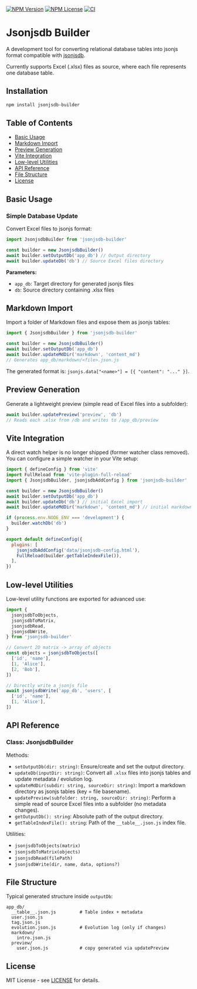 [![NPM Version](https://img.shields.io/npm/v/jsonjsdb-builder)](https://www.npmjs.com/package/jsonjsdb-builder)
[![NPM License](https://img.shields.io/npm/l/jsonjsdb-builder)](LICENSE)
[![CI](<https://github.com/bassim-matar/jsonjsdb/workflows/CI%20-%20Builder%20(jsonjsdb-builder)/badge.svg>)](https://github.com/bassim-matar/jsonjsdb/actions/workflows/ci-builder.yml)

# Jsonjsdb Builder

A development tool for converting relational database tables into jsonjs format compatible with [jsonjsdb](../jsonjsdb).

Currently supports Excel (.xlsx) files as source, where each file represents one database table.

## Installation

```bash
npm install jsonjsdb-builder
```

## Table of Contents

- [Basic Usage](#basic-usage)
- [Markdown Import](#markdown-import)
- [Preview Generation](#preview-generation)
- [Vite Integration](#vite-integration)
- [Low-level Utilities](#low-level-utilities)
- [API Reference](#api-reference)
- [File Structure](#file-structure)
- [License](#license)

## Basic Usage

### Simple Database Update

Convert Excel files to jsonjs format:

```js
import JsonjsdbBuilder from 'jsonjsdb-builder'

const builder = new JsonjsdbBuilder()
await builder.setOutputDb('app_db') // Output directory
await builder.updateDb('db') // Source Excel files directory
```

**Parameters:**

- `app_db`: Target directory for generated jsonjs files
- `db`: Source directory containing .xlsx files

## Markdown Import

Import a folder of Markdown files and expose them as jsonjs tables:

```js
import { JsonjsdbBuilder } from 'jsonjsdb-builder'

const builder = new JsonjsdbBuilder()
await builder.setOutputDb('app_db')
await builder.updateMdDir('markdown', 'content_md')
// Generates app_db/markdown/<file>.json.js
```

The generated format is: `jsonjs.data["<name>"] = [{ "content": "..." }]`.

## Preview Generation

Generate a lightweight preview (simple read of Excel files into a subfolder):

```js
await builder.updatePreview('preview', 'db')
// Reads each .xlsx from /db and writes to /app_db/preview
```

## Vite Integration

A direct watch helper is no longer shipped (former watcher class removed). You can configure a simple watcher in your Vite setup:

```js
import { defineConfig } from 'vite'
import FullReload from 'vite-plugin-full-reload'
import { JsonjsdbBuilder, jsonjsdbAddConfig } from 'jsonjsdb-builder'

const builder = new JsonjsdbBuilder()
await builder.setOutputDb('app_db')
await builder.updateDb('db') // initial Excel import
await builder.updateMdDir('markdown', 'content_md') // initial markdown import

if (process.env.NODE_ENV === 'development') {
  builder.watchDb('db')
}

export default defineConfig({
  plugins: [
    jsonjsdbAddConfig('data/jsonjsdb-config.html'),
    FullReload(builder.getTableIndexFile()),
  ],
})
```

## Low-level Utilities

Low-level utility functions are exported for advanced use:

```js
import {
  jsonjsdbToObjects,
  jsonjsdbToMatrix,
  jsonjsdbRead,
  jsonjsdbWrite,
} from 'jsonjsdb-builder'

// Convert 2D matrix -> array of objects
const objects = jsonjsdbToObjects([
  ['id', 'name'],
  [1, 'Alice'],
  [2, 'Bob'],
])

// Directly write a jsonjs file
await jsonjsdbWrite('app_db', 'users', [
  ['id', 'name'],
  [1, 'Alice'],
])
```

## API Reference

### Class: JsonjsdbBuilder

Methods:

- `setOutputDb(dir: string)`: Ensure/create and set the output directory.
- `updateDb(inputDir: string)`: Convert all `.xlsx` files into jsonjs tables and update metadata / evolution log.
- `updateMdDir(subdir: string, sourceDir: string)`: Import a markdown directory as jsonjs tables (key = file basename).
- `updatePreview(subfolder: string, sourceDir: string)`: Perform a simple read of source Excel files into a subfolder (no metadata changes).
- `getOutputDb(): string`: Absolute path of the output directory.
- `getTableIndexFile(): string`: Path of the `__table__.json.js` index file.

Utilities:

- `jsonjsdbToObjects(matrix)`
- `jsonjsdbToMatrix(objects)`
- `jsonjsdbRead(filePath)`
- `jsonjsdbWrite(dir, name, data, options?)`

## File Structure

Typical generated structure inside `outputDb`:

```
app_db/
  __table__.json.js         # Table index + metadata
  user.json.js
  tag.json.js
  evolution.json.js         # Evolution log (only if changes)
  markdown/
    intro.json.js
  preview/
    user.json.js            # copy generated via updatePreview
```

## License

MIT License - see [LICENSE](LICENSE) for details.
